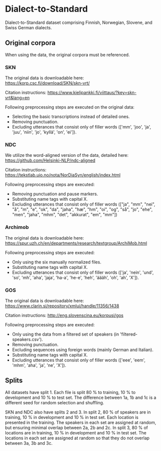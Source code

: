 # Dialect-to-Standard
Dialect-to-Standard dataset comprising Finnish, Norwegian, Slovene, and Swiss German dialects.

## Original corpora
When using the data, the original corpora must be referenced.

### SKN
The original data is downloadable here: https://korp.csc.fi/download/SKN/skn-vrt/

Citation instructions: https://www.kielipankki.fi/viittaus/?key=skn-vrt&lang=en

Following preprocessing steps are executed on the original data:
- Selecting the basic transcriptions instead of detailed ones.
- Removing punctuation.
- Excluding utterances that consist only of filler words (['mm', 'joo', 'ja', 'juu', 'niin', 'jo', 'kyllä', 'on', 'ei']).

### NDC
We utilize the word-aligned version of the data, detailed here: https://github.com/Helsinki-NLP/ndc-aligned

Citation instructions: https://tekstlab.uio.no/nota/NorDiaSyn/english/index.html

Following preprocessing steps are executed:
- Removing punctuation and pause markers.
- Substituting name tags with capital X.
- Excluding utterances that consist only of filler words (["ja", "mm", "nei", "å", "m", "e", "ok", "da", "jaha", "hæ", "hm", "oi", "og", "så", "jo", "ehe", "men", "jaha", "mhm", "det", "akkurat", "em", "mm"])

### Archimob
The original data is downloadable here: https://spur.uzh.ch/en/departments/research/textgroup/ArchiMob.html

Following preprocessing steps are executed:
- Only using the six manually normalized files.
- Substituting name tags with capital X.
- Excluding utterances that consist only of filler words (['ja', 'nein', 'und', 'so', 'mh', 'aha', 'jaja', 'ha-a', 'he-e', 'heh', 'äääh', 'oh', 'ah', 'X']).

### GOS
The original data is downloadable here: https://www.clarin.si/repository/xmlui/handle/11356/1438

Citation instructions: http://eng.slovenscina.eu/korpusi/gos

Following preprocessing steps are executed:
- Only using the data from a filtered set of speakers (in 'filtered-speakers.csv').
- Removing punctuation.
- Excluding sequences using foreign words (mainly German and Italian).
- Substituting name tags with capital X.
- Excluding utterances that consist only of filler words (['eee', 'eem', 'mhm', 'aha', 'ja', 'ne', 'X']).

## Splits
All datasets have split 1. Each file is split 80 % to training, 10 % to development and 10 % to test set. The difference between 1a, 1b and 1c is a different seed for random selection and shuffling.

SKN and NDC also have splits 2 and 3. 
In split 2, 80 % of speakers are in training, 10 % in development and 10 % in test set. Each location is presented in the training. The speakers in each set are assigned at random, but ensuring minimal overlap between 2a, 2b and 2c.
In split 3, 80 % of locations are in training, 10 % in development and 10 % in test set. The locations in each set are assigned at random so that they do not overlap between 3a, 3b and 3c.
